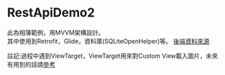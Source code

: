 # RestApiDemo2
此為相簿範例，用MVVM架構設計。  
其中使用到Retrofit，Glide，資料庫(SQLiteOpenHelper)等。
[後端資料來源](https://jsonplaceholder.typicode.com/)  






註記:過程中遇到ViewTarget，ViewTarget用來對Custom View載入圖片，未來有用到的話請[參考](https://mrfu.me/2016/02/27/Glide_Callbacks_SimpleTarget_and_ViewTarget_for_Custom_View_Classes/)
